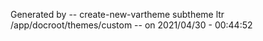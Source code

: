  Generated by -- create-new-vartheme subtheme ltr /app/docroot/themes/custom -- on 2021/04/30 - 00:44:52
